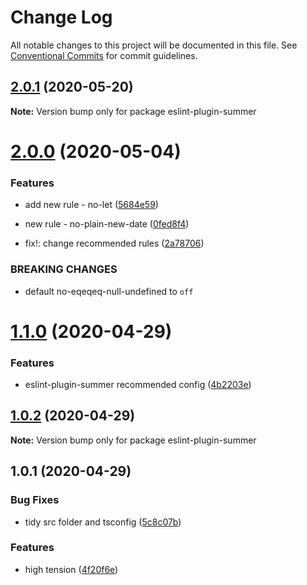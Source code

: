 # Change Log

All notable changes to this project will be documented in this file.
See [Conventional Commits](https://conventionalcommits.org) for commit guidelines.

## [2.0.1](https://github.com/1natsu172/eslint-summer/tree/master/packages/eslint-plugin-summer/compare/v2.0.0...v2.0.1) (2020-05-20)

**Note:** Version bump only for package eslint-plugin-summer





# [2.0.0](https://github.com/1natsu172/eslint-summer/tree/master/packages/eslint-plugin-summer/compare/v1.1.0...v2.0.0) (2020-05-04)


### Features

* add new rule - no-let ([5684e59](https://github.com/1natsu172/eslint-summer/tree/master/packages/eslint-plugin-summer/commit/5684e598b15f252ac3537c163ec3e1abf97a7288))
* new rule - no-plain-new-date ([0fed8f4](https://github.com/1natsu172/eslint-summer/tree/master/packages/eslint-plugin-summer/commit/0fed8f47a5b02e665c0813d9c34a3353eacd2b4f))


* fix!: change recommended rules ([2a78706](https://github.com/1natsu172/eslint-summer/tree/master/packages/eslint-plugin-summer/commit/2a7870619070c6e71c538d1dd5d97213da043784))


### BREAKING CHANGES

* default  no-eqeqeq-null-undefined to `off`





# [1.1.0](https://github.com/1natsu172/eslint-summer/tree/master/packages/eslint-plugin-summer/compare/v1.0.2...v1.1.0) (2020-04-29)


### Features

* eslint-plugin-summer recommended config ([4b2203e](https://github.com/1natsu172/eslint-summer/tree/master/packages/eslint-plugin-summer/commit/4b2203e8618ba0340a2053f7ce2b30cf2575cf89))





## [1.0.2](https://github.com/1natsu172/eslint-summer/compare/v1.0.1...v1.0.2) (2020-04-29)

**Note:** Version bump only for package eslint-plugin-summer





## 1.0.1 (2020-04-29)


### Bug Fixes

* tidy src folder and tsconfig ([5c8c07b](https://github.com/1natsu172/eslint-summer/commit/5c8c07bbf63c05527191b88565fdb25f6315ad1d))


### Features

* high tension ([4f20f6e](https://github.com/1natsu172/eslint-summer/commit/4f20f6ecbf9f0059dd36c4922a2c07ef320dbdbc))
